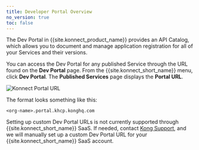 ```yaml
---
title: Developer Portal Overview
no_version: true
toc: false
---
```


The Dev Portal in {{site.konnect_product_name}} provides an API Catalog, which allows you to
document and manage application registration for all of your Services and their versions.

You can access the Dev Portal for any published Service through the URL
found on the **Dev Portal** page. From the {{site.konnect_short_name}} menu,
click **Dev Portal**. The **Published Services** page displays the **Portal URL**.

![Konnect Portal URL](/assets/images/docs/konnect/konnect-portal-url.png)

The format looks something like this:

```
<org-name>.portal.khcp.konghq.com
```

Setting up custom Dev Portal URLs is not currently supported through
{{site.konnect_short_name}} SaaS. If needed,
contact [Kong Support](https://support.konghq.com/), and we will manually set up
a custom Dev Portal URL for your {{site.konnect_short_name}} SaaS account.
